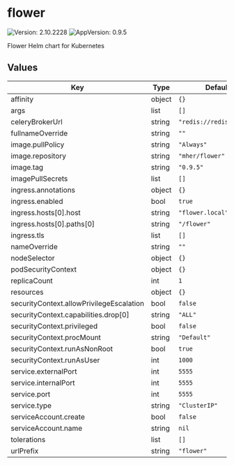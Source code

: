 # flower

![Version: 2.10.2228](https://img.shields.io/badge/Version-2.10.2228-informational?style=flat-square) ![AppVersion: 0.9.5](https://img.shields.io/badge/AppVersion-0.9.5-informational?style=flat-square)

Flower Helm chart for Kubernetes

## Values

| Key | Type | Default | Description |
|-----|------|---------|-------------|
| affinity | object | `{}` |  |
| args | list | `[]` |  |
| celeryBrokerUrl | string | `"redis://redis:6379/1"` |  |
| fullnameOverride | string | `""` |  |
| image.pullPolicy | string | `"Always"` |  |
| image.repository | string | `"mher/flower"` |  |
| image.tag | string | `"0.9.5"` |  |
| imagePullSecrets | list | `[]` |  |
| ingress.annotations | object | `{}` |  |
| ingress.enabled | bool | `true` |  |
| ingress.hosts[0].host | string | `"flower.local"` |  |
| ingress.hosts[0].paths[0] | string | `"/flower"` |  |
| ingress.tls | list | `[]` |  |
| nameOverride | string | `""` |  |
| nodeSelector | object | `{}` |  |
| podSecurityContext | object | `{}` |  |
| replicaCount | int | `1` |  |
| resources | object | `{}` |  |
| securityContext.allowPrivilegeEscalation | bool | `false` |  |
| securityContext.capabilities.drop[0] | string | `"ALL"` |  |
| securityContext.privileged | bool | `false` |  |
| securityContext.procMount | string | `"Default"` |  |
| securityContext.runAsNonRoot | bool | `true` |  |
| securityContext.runAsUser | int | `1000` |  |
| service.externalPort | int | `5555` |  |
| service.internalPort | int | `5555` |  |
| service.port | int | `5555` |  |
| service.type | string | `"ClusterIP"` |  |
| serviceAccount.create | bool | `false` |  |
| serviceAccount.name | string | `nil` |  |
| tolerations | list | `[]` |  |
| urlPrefix | string | `"flower"` |  |

